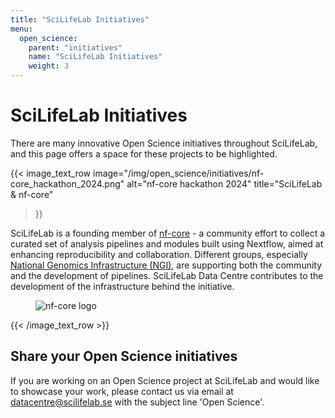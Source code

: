 ```yaml
---
title: "SciLifeLab Initiatives"
menu:
  open_science:
    parent: "initiatives"
    name: "SciLifeLab Initiatives"
    weight: 3
---
```


# SciLifeLab Initiatives

There are many innovative Open Science initiatives throughout SciLifeLab, and this page offers a space for these
projects to be highlighted.

{{< image_text_row
  image="/img/open_science/initiatives/nf-core_hackathon_2024.png"
  alt="nf-core hackathon 2024"
  title="SciLifeLab & nf-core"
>}}

SciLifeLab is a founding member of [nf-core](https://nf-co.re/) - a community effort to collect a curated set of
analysis pipelines and modules built using Nextflow, aimed at enhancing reproducibility and collaboration. Different
groups, especially [National Genomics Infrastructure (NGI)](https://ngisweden.scilifelab.se/), are supporting both the
community and the development of pipelines. SciLifeLab Data Centre contributes to the development of the infrastructure
behind the initiative.

<figure class="figure text-center">
  <img src="/img/open_science/initiatives/nf-core.png" class="figure-img img-fluid" alt="nf-core logo">
</figure>

{{< /image_text_row  >}}

## Share your Open Science initiatives

If you are working on an Open Science project at SciLifeLab and would like to showcase your work, please contact us
via email at [datacentre@scilifelab.se](mailto:datacentre@scilifelab.se) with the subject line 'Open Science'.
